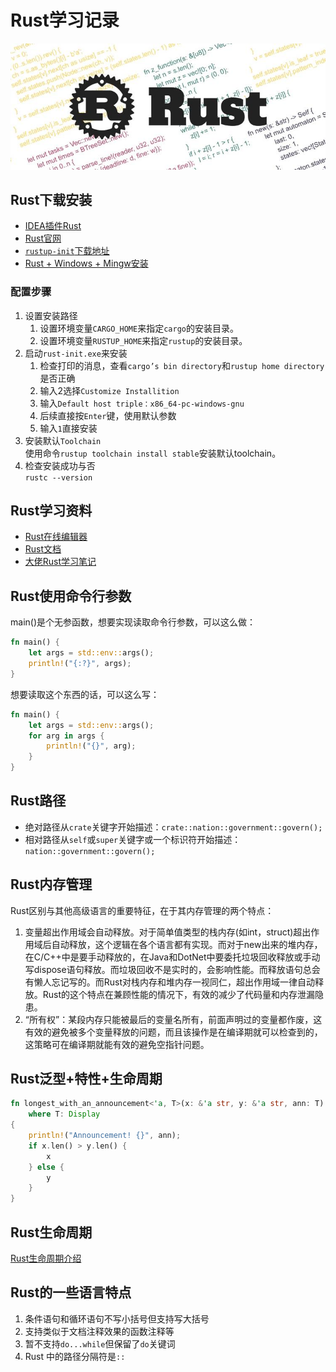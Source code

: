 # Rust学习记录

![](images/rust-background.jpg)


## Rust下载安装
- [IDEA插件Rust](https://plugins.jetbrains.com/plugin/8182-rust)
- [Rust官网](https://www.rust-lang.org/)
- [`rustup-init`下载地址](https://www.rust-lang.org/zh-CN/tools/install)
- [Rust + Windows + Mingw安装](https://blog.csdn.net/m0_46479463/article/details/105271369)


### 配置步骤
1. 设置安装路径
    1. 设置环境变量`CARGO_HOME`来指定`cargo`的安装目录。
    1. 设置环境变量`RUSTUP_HOME`来指定`rustup`的安装目录。
2. 启动`rust-init.exe`来安装
    1. 检查打印的消息，查看`cargo’s bin directory`和`rustup home directory`是否正确
    2. 输入2选择`Customize Installition`
    3. 输入`Default host triple：x86_64-pc-windows-gnu`
    4. 后续直接按`Enter`键，使用默认参数
    5. 输入`1`直接安装
3. 安装默认`Toolchain`<br/>
使用命令`rustup toolchain install stable`安装默认toolchain。
4. 检查安装成功与否<br/>
`rustc --version`


## Rust学习资料
- [Rust在线编辑器](https://play.rust-lang.org/)
- [Rust文档](https://kaisery.github.io/trpl-zh-cn/title-page.html)
- [大佬Rust学习笔记](https://skyao.io/learning-rust/)

## Rust使用命令行参数
main()是个无参函数，想要实现读取命令行参数，可以这么做：
```rust
fn main() {
    let args = std::env::args();
    println!("{:?}", args);
}
```
想要读取这个东西的话，可以这么写：
```rust
fn main() {
    let args = std::env::args();
    for arg in args {
        println!("{}", arg);
    }
}
```

## Rust路径
- 绝对路径从`crate`关键字开始描述：`crate::nation::government::govern();`
- 相对路径从`self`或`super`关键字或一个标识符开始描述：`nation::government::govern();`

## Rust内存管理
Rust区别与其他高级语言的重要特征，在于其内存管理的两个特点：
1. 变量超出作用域会自动释放。对于简单值类型的栈内存(如int，struct)超出作用域后自动释放，这个逻辑在各个语言都有实现。而对于new出来的堆内存，在C/C++中是要手动释放的，在Java和DotNet中要委托垃圾回收释放或手动写dispose语句释放。而垃圾回收不是实时的，会影响性能。而释放语句总会有懒人忘记写的。而Rust对栈内存和堆内存一视同仁，超出作用域一律自动释放。Rust的这个特点在兼顾性能的情况下，有效的减少了代码量和内存泄漏隐患。
2. “所有权”：某段内存只能被最后的变量名所有，前面声明过的变量都作废，这有效的避免被多个变量释放的问题，而且该操作是在编译期就可以检查到的，这策略可在编译期就能有效的避免空指针问题。

## Rust泛型+特性+生命周期
```rust
fn longest_with_an_announcement<'a, T>(x: &'a str, y: &'a str, ann: T) -> &'a str
    where T: Display
{
    println!("Announcement! {}", ann);
    if x.len() > y.len() {
        x
    } else {
        y
    }
}
```

## Rust生命周期
[Rust生命周期介绍](https://www.runoob.com/rust/rust-lifetime.html)

## Rust的一些语言特点
1. 条件语句和循环语句不写小括号但支持写大括号
2. 支持类似于文档注释效果的函数注释等
3. 暂不支持`do...while`但保留了`do`关键词
4. Rust 中的路径分隔符是`::`
